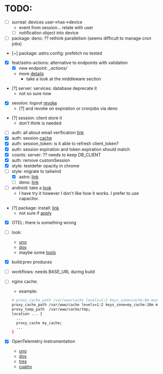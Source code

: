 # TODO:

- [ ] surreal: devices user->has->device
  - event from session... relate with user
  - [ ] notification object into device
- [ ] package: deno: ?? rethink parallelism (seems difficult to manage cron jobs)
- [~] package: astro.config: prefetch no tested
- [x] feat/astro-actions: alternative to endpoints with validation
  - [x] new endpoint: _\_actions/_
  - more [details](https://docs.astro.build/en/guides/actions/)
    - take a look at the middleware section
- [?] server: services: database deprecate it
  - not so sure now
- [x] session: logout [revoke](https://www.better-auth.com/docs/concepts/session-management#revoke-session)
  - [?] and revoke on expiration or cronjobs via deno
- [?] session: client store it
  - don't think is needed
- [ ] auth: all about email verification [link](https://www.better-auth.com/docs/concepts/email)
- [x] auth: session [cache](https://www.better-auth.com/docs/concepts/session-management#session-caching)
- [x] auth: session_token: is it able to refresh client_token?
- [x] auth: session expiration and token expiration should match
- [x] cosnts: server: ?? needs to keep DB_CLIENT
- [x] auth: remove customSession
- [x] style: testdefer opacity in chrome
- [ ] style: migrate to tailwind
  - [x] astro: [link](https://tailwindcss.com/docs/guides/astro)
  - [ ] deno: [link](https://tailwindcss.com/docs/guides/deno)
- [ ] android: take a [look](https://developer.chrome.com/docs/android/trusted-web-activity/quick-start/)
  - I have try it however I don't like how it works. I prefer to use capacitor.
- [?] package: install: [link](https://developer.mozilla.org/en-US/docs/Web/Progressive_web_apps/How_to/Trigger_install_prompt)
  - not sure if [apply](https://developer.mozilla.org/en-US/docs/Web/Progressive_web_apps/How_to/Trigger_install_prompt#responding_to_platform-specific_apps_being_installed)
- [x] OTEL: there is something wrong
- [ ] look:
  - [uno](https://realfavicongenerator.net/)
  - [dos](https://www.webpagetest.org/)
  - maybe some [tools](https://github.com/pwa-builder/pwa-starter)
- [x] build:prev produces <base href>
- [ ] workflows: needs BASE_URL during build
- [ ] nginx cache:

  - example:

  ```sh
  # proxy_cache_path /var/www/cache levels=1:2 keys_zone=cache:8m max_size=1000m inactive=600m;
  proxy_cache_path /var/www/cache levels=1:2 keys_zone=my_cache:10m max_size=1g inactive=60m use_temp_path=off;
  proxy_temp_path  /var/www/cache/tmp;
  location ... {
    ...
    proxy_cache my_cache;
    ...
  }
  ```

- [x] OpenTelemetry instrumentation
  - [uno](https://opentelemetry.io/docs/languages/js/exporters/#otlp-dependencies)
  - [dos](https://opentelemetry.io/docs/languages/js/exporters/)
  - [tres](https://opentelemetry.io/docs/languages/js/getting-started/browser/)
  - [cuatro](https://www.npmjs.com/package/@opentelemetry/auto-instrumentations-web)

